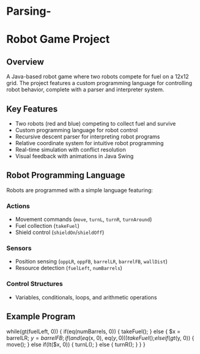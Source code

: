 # Parsing-
# Robot Game Project

## Overview
A Java-based robot game where two robots compete for fuel on a 12x12 grid. The project features a custom programming language for controlling robot behavior, complete with a parser and interpreter system.

## Key Features
- Two robots (red and blue) competing to collect fuel and survive
- Custom programming language for robot control
- Recursive descent parser for interpreting robot programs
- Relative coordinate system for intuitive robot programming
- Real-time simulation with conflict resolution
- Visual feedback with animations in Java Swing

## Robot Programming Language
Robots are programmed with a simple language featuring:

### Actions
- Movement commands (`move`, `turnL`, `turnR`, `turnAround`)
- Fuel collection (`takeFuel`)
- Shield control (`shieldOn`/`shieldOff`)

### Sensors
- Position sensing (`oppLR`, `oppFB`, `barrelLR`, `barrelFB`, `wallDist`)
- Resource detection (`fuelLeft`, `numBarrels`)

### Control Structures
- Variables, conditionals, loops, and arithmetic operations

## Example Program
while(gt(fuelLeft, 0)) {
  if(eq(numBarrels, 0)) {
    takeFuel();
  }
  else {
    $x = barrelLR;
    $y = barrelFB;
    if(and(eq($x, 0), eq($y, 0))) {
      takeFuel();
    }
    else if(gt($y, 0)) {
      move();
    }
    else if(lt($x, 0)) {
      turnL();
    }
    else {
      turnR();
    }
  }
}
